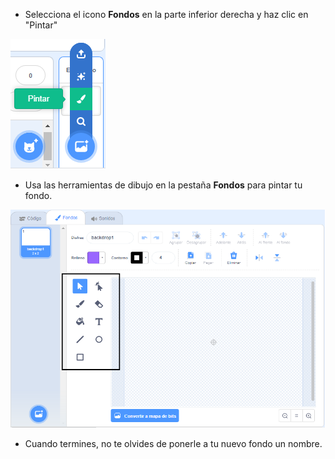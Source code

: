 + Selecciona el icono **Fondos** en la parte inferior derecha y haz clic en "Pintar"

![pintar un nuevo fondo](images/paint_backdrop_icon.png)

+ Usa las herramientas de dibujo en la pestaña **Fondos** para pintar tu fondo.

![herramientas de dibujo](images/paint_tools_annotated.png)

+ Cuando termines, no te olvides de ponerle a tu nuevo fondo un nombre.